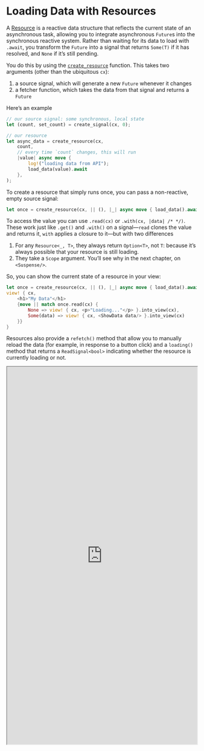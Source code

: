 # Loading Data with Resources

A [Resource](https://docs.rs/leptos/latest/leptos/struct.Resource.html) is a reactive data structure that reflects the current state of an asynchronous task, allowing you to integrate asynchronous `Future`s into the synchronous reactive system. Rather than waiting for its data to load with `.await`, you transform the `Future` into a signal that returns `Some(T)` if it has resolved, and `None` if it’s still pending.

You do this by using the [`create_resource`](https://docs.rs/leptos/latest/leptos/fn.create_resource.html) function. This takes two arguments (other than the ubiquitous `cx`):

1. a source signal, which will generate a new `Future` whenever it changes
2. a fetcher function, which takes the data from that signal and returns a `Future`

Here’s an example

```rust
// our source signal: some synchronous, local state
let (count, set_count) = create_signal(cx, 0);

// our resource
let async_data = create_resource(cx,
	count,
	// every time `count` changes, this will run
	|value| async move {
		log!("loading data from API");
		load_data(value).await
	},
);
```

To create a resource that simply runs once, you can pass a non-reactive, empty source signal:

```rust
let once = create_resource(cx, || (), |_| async move { load_data().await });
```

To access the value you can use `.read(cx)` or `.with(cx, |data| /* */)`. These work just like `.get()` and `.with()` on a signal—`read` clones the value and returns it, `with` applies a closure to it—but with two differences

1. For any `Resource<_, T>`, they always return `Option<T>`, not `T`: because it’s always possible that your resource is still loading.
2. They take a `Scope` argument. You’ll see why in the next chapter, on `<Suspense/>`.

So, you can show the current state of a resource in your view:

```rust
let once = create_resource(cx, || (), |_| async move { load_data().await });
view! { cx,
	<h1>"My Data"</h1>
	{move || match once.read(cx) {
		None => view! { cx, <p>"Loading..."</p> }.into_view(cx),
		Some(data) => view! { cx, <ShowData data/> }.into_view(cx)
	}}
}
```

Resources also provide a `refetch()` method that allow you to manually reload the data (for example, in response to a button click) and a `loading()` method that returns a `ReadSignal<bool>` indicating whether the resource is currently loading or not.

<iframe src="https://codesandbox.io/p/sandbox/10-async-resources-4z0qt3?file=%2Fsrc%2Fmain.rs&selection=%5B%7B%22endColumn%22%3A1%2C%22endLineNumber%22%3A3%2C%22startColumn%22%3A1%2C%22startLineNumber%22%3A3%7D%5D" width="100%" height="1000px"></iframe>
